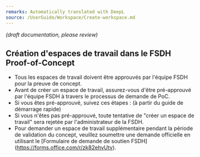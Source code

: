 ```yaml
---
remarks: Automatically translated with DeepL
source: /UserGuide/Workspace/Create-workspace.md
---
```


_(draft documentation, please review)_

## Création d'espaces de travail dans le FSDH Proof-of-Concept
- Tous les espaces de travail doivent être approuvés par l'équipe FSDH pour la preuve de concept.
- Avant de créer un espace de travail, assurez-vous d'être pré-approuvé par l'équipe FSDH à travers le processus de demande de PoC.
- Si vous êtes pré-approuvé, suivez ces étapes : (à partir du guide de démarrage rapide)
- Si vous n'êtes pas pré-approuvé, toute tentative de "créer un espace de travail" sera rejetée par l'administrateur de la FSDH.
- Pour demander un espace de travail supplémentaire pendant la période de validation du concept, veuillez soumettre une demande officielle en utilisant le [Formulaire de demande de soutien FSDH] (https://forms.office.com/r/zk82ehvUtv).

